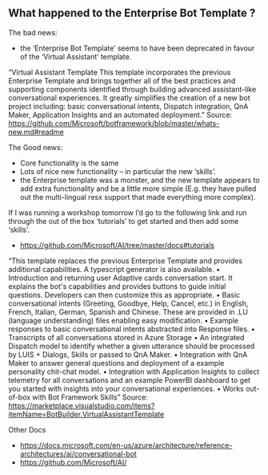## What happened to the Enterprise Bot Template ? 


The bad news: 
-	the ‘Enterprise Bot Template’ seems to have been deprecated in favour of the ‘Virtual Assistant’ template.

“Virtual Assistant Template
This template incorporates the previous Enterprise Template and brings together all of the best practices and supporting components identified through building advanced assistant-like conversational experiences. It greatly simplifies the creation of a new bot project including: basic conversational intents, Dispatch integration, QnA Maker, Application Insights and an automated deployment.”
Source: https://github.com/Microsoft/botframework/blob/master/whats-new.md#readme

The Good news: 
-	Core functionality is the same
-	Lots of nice new functionality – in particular the new ‘skills’.
-	the Enterprise template was a monster, and the new template appears to add extra functionality and be a little more simple (E.g. they have pulled out the multi-lingual resx support that made everything more complex). 

If I was running a workshop tomorrow I’d go to the following link and run through the out of the box ‘tutorials’ to get started and then add some ‘skills’.
-	https://github.com/Microsoft/AI/tree/master/docs#tutorials

“This template replaces the previous Enterprise Template and provides additional capabilities. A typescript generator is also available.
•	Introduction and returning user Adaptive cards conversation start. It explains the bot's capabilities and provides buttons to guide initial questions. Developers can then customize this as appropriate.
•	Basic conversational intents (Greeting, Goodbye, Help, Cancel, etc.) in English, French, Italian, German, Spanish and Chinese. These are provided in .LU (language understanding) files enabling easy modification.
•	Example responses to basic conversational intents abstracted into Response files.
•	Transcripts of all conversations stored in Azure Storage
•	An integrated Dispatch model to identify whether a given utterance should be processed by LUIS + Dialogs, Skills or passed to QnA Maker.
•	Integration with QnA Maker to answer general questions and deployment of a example personality chit-chat model.
•	Integration with Application Insights to collect telemetry for all conversations and an example PowerBI dashboard to get you started with insights into your conversational experiences.
•	Works out-of-box with Bot Framework Skills”
Source: https://marketplace.visualstudio.com/items?itemName=BotBuilder.VirtualAssistantTemplate

Other Docs
-	https://docs.microsoft.com/en-us/azure/architecture/reference-architectures/ai/conversational-bot
-	https://github.com/Microsoft/AI/

